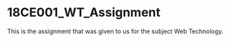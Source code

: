 # 18CE001_WT_Assignment
This is the assignment that was given to us for the subject Web Technology.
